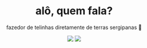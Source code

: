 <h1 align="center">alô, quem fala?</h1>

<p  align="center">fazedor de telinhas diretamente de terras sergipanas 🌵</p>

<div align="center">
  <a href="https://www.linkedin.com/in/marcosnto/"><img src="https://img.shields.io/badge/LinkedIn-0077B5?style=for-the-badge&logo=linkedin&logoColor=white" /></a>
  <a href="https://twitter.com/marcoznto"><img src="https://img.shields.io/badge/Twitter-1DA1F2?style=for-the-badge&logo=twitter&logoColor=white" /></a>
</div>


<!--
**Marcosnto/marcosnto** is a ✨ _special_ ✨ repository because its `README.md` (this file) appears on your GitHub profile.

Here are some ideas to get you started:

- 🔭 I’m currently working on ...
- 🌱 I’m currently learning ...
- 👯 I’m looking to collaborate on ...
- 🤔 I’m looking for help with ...
- 💬 Ask me about ...
- 📫 How to reach me: ...
- 😄 Pronouns: ...
- ⚡ Fun fact: ...
-->
